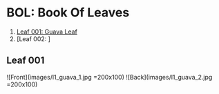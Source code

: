 # BOL: Book Of Leaves

1. [Leaf 001: Guava Leaf](#leaf-001)
2. [Leaf 002: ]

## Leaf 001
![Front](images/l1_guava_1.jpg =200x100) ![Back](images/l1_guava_2.jpg =200x100)


